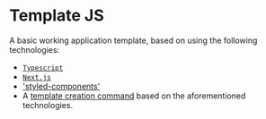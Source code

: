 # Template JS

A basic working application template, based on using the following technologies:

* [`Typescript`](https://www.typescriptlang.org/)
* [`Next.js`](https://github.com/zeit/next.js/tree/canary/examples/with-typescript)
* ['styled-components'](https://styled-components.com/)
* A [template creation command](https://github.com/zeit/next.js/tree/canary/examples/with-typescript) based on the aforementioned technologies.
